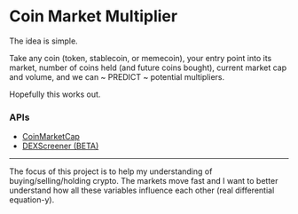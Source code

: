 # Coin Market Multiplier

The idea is simple. 

Take any coin (token, stablecoin, or memecoin), your entry point into its market, number of coins held (and future coins bought), current market cap and volume, and we can ~ PREDICT ~ potential multipliers. 

Hopefully this works out. 

### APIs
- [CoinMarketCap](https://coinmarketcap.com/api/documentation/v1/#section/Introduction)
- [DEXScreener (BETA)](https://docs.dexscreener.com/api/reference)

---

The focus of this project is to help my understanding of buying/selling/holding crypto. The markets move fast and I want to better understand how all these variables influence each other (real differential equation-y). 
